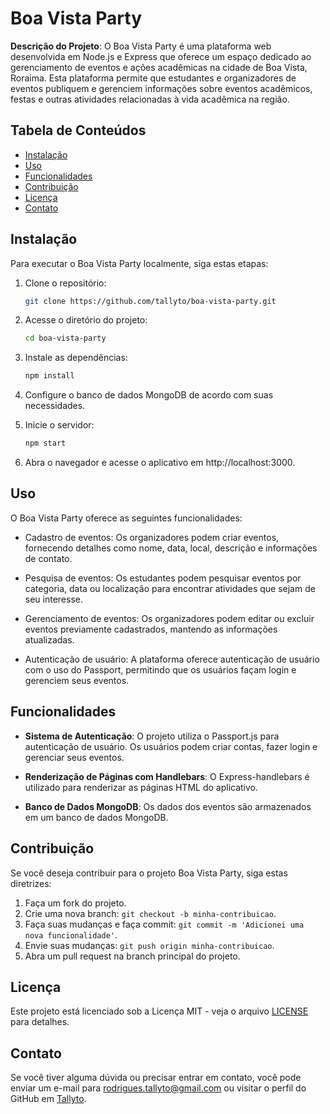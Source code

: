 # Boa Vista Party

**Descrição do Projeto**: O Boa Vista Party é uma plataforma web desenvolvida em Node.js e Express que oferece um espaço dedicado ao gerenciamento de eventos e ações acadêmicas na cidade de Boa Vista, Roraima. Esta plataforma permite que estudantes e organizadores de eventos publiquem e gerenciem informações sobre eventos acadêmicos, festas e outras atividades relacionadas à vida acadêmica na região.

## Tabela de Conteúdos
- [Instalação](#instalação)
- [Uso](#uso)
- [Funcionalidades](#funcionalidades)
- [Contribuição](#contribuição)
- [Licença](#licença)
- [Contato](#contato)

## Instalação

Para executar o Boa Vista Party localmente, siga estas etapas:

1. Clone o repositório:
   ```bash
   git clone https://github.com/tallyto/boa-vista-party.git
   ```

2. Acesse o diretório do projeto:
   ```bash
   cd boa-vista-party
   ```

3. Instale as dependências:
   ```bash
   npm install
   ```

4. Configure o banco de dados MongoDB de acordo com suas necessidades.

5. Inicie o servidor:
   ```bash
   npm start
   ```

6. Abra o navegador e acesse o aplicativo em http://localhost:3000.

## Uso

O Boa Vista Party oferece as seguintes funcionalidades:

- Cadastro de eventos: Os organizadores podem criar eventos, fornecendo detalhes como nome, data, local, descrição e informações de contato.

- Pesquisa de eventos: Os estudantes podem pesquisar eventos por categoria, data ou localização para encontrar atividades que sejam de seu interesse.

- Gerenciamento de eventos: Os organizadores podem editar ou excluir eventos previamente cadastrados, mantendo as informações atualizadas.

- Autenticação de usuário: A plataforma oferece autenticação de usuário com o uso do Passport, permitindo que os usuários façam login e gerenciem seus eventos.

## Funcionalidades

- **Sistema de Autenticação**: O projeto utiliza o Passport.js para autenticação de usuário. Os usuários podem criar contas, fazer login e gerenciar seus eventos.

- **Renderização de Páginas com Handlebars**: O Express-handlebars é utilizado para renderizar as páginas HTML do aplicativo.

- **Banco de Dados MongoDB**: Os dados dos eventos são armazenados em um banco de dados MongoDB.

## Contribuição

Se você deseja contribuir para o projeto Boa Vista Party, siga estas diretrizes:

1. Faça um fork do projeto.
2. Crie uma nova branch: `git checkout -b minha-contribuicao`.
3. Faça suas mudanças e faça commit: `git commit -m 'Adicionei uma nova funcionalidade'`.
4. Envie suas mudanças: `git push origin minha-contribuicao`.
5. Abra um pull request na branch principal do projeto.

## Licença

Este projeto está licenciado sob a Licença MIT - veja o arquivo [LICENSE](LICENSE) para detalhes.

## Contato

Se você tiver alguma dúvida ou precisar entrar em contato, você pode enviar um e-mail para [rodrigues.tallyto@gmail.com](mailto:rodrigues.tallyto@gmail.com) ou visitar o perfil do GitHub em [Tallyto](https://github.com/tallyto).
